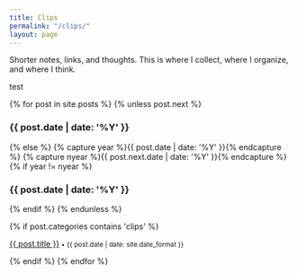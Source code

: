 ```yaml
---
title: Clips
permalink: "/clips/"
layout: page
---
```


<p>
Shorter notes, links, and thoughts. This is where I collect, where I organize, and where I think.
</p> test

{% for post in site.posts %}
 {% unless post.next %}
 <h3>{{ post.date | date: '%Y' }}</h3>
 {% else %}
 {% capture year %}{{ post.date | date: '%Y' }}{% endcapture %}
 {% capture nyear %}{{ post.next.date | date: '%Y' }}{% endcapture %}
      {% if year != nyear %}
        <h3>{{ post.date | date: '%Y' }}</h3>
      {% endif %}
    {% endunless %}

{% if post.categories contains 'clips' %}
<p><a href="{{ post.url | prepend: site.baseurl }}">{{ post.title }}</a><small> • {{ post.date | date: site.date_format }}</small></p>
{% endif %}
  {% endfor %}